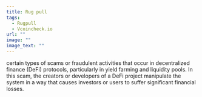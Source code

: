 ```yaml
---
title: Rug pull
tags:
  - Rugpull
  - Vcoincheck.io
url: ""
image: ""
image_text: ""
---
```


certain types of scams or fraudulent activities that occur in decentralized finance (DeFi) protocols, particularly in yield farming and liquidity pools. In this scam, the creators or developers of a DeFi project manipulate the system in a way that causes investors or users to suffer significant financial losses.
